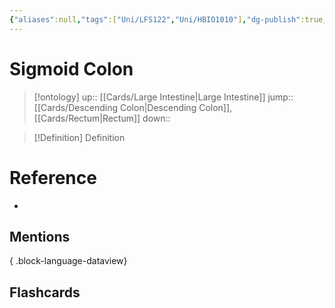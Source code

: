```yaml
---
{"aliases":null,"tags":["Uni/LFS122","Uni/HBIO1010"],"dg-publish":true,"permalink":"/cards/sigmoid-colon/","dgPassFrontmatter":true}
---
```


# Sigmoid Colon

> [!ontology]
> up:: [[Cards/Large Intestine\|Large Intestine]]
> jump:: [[Cards/Descending Colon\|Descending Colon]], [[Cards/Rectum\|Rectum]]
> down:: 

> [!Definition] Definition

# Reference

- 

## Mentions


{ .block-language-dataview}

## Flashcards